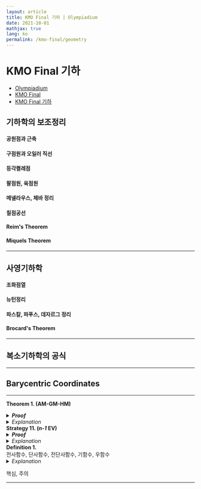```yaml
---
layout: article
title: KMO Final 기하 | Olympiadium
date: 2021-10-01
mathjax: true
lang: ko
permalink: /kmo-final/geometry
---
```

# KMO Final 기하

<ul class="breadcrumb">
	<li><a href="{{ site.baseurl }}/">Olympiadium</a></li> 
	<li><a href="{{ site.baseurl }}/kmo-final">KMO Final </a></li> 
	<li><a href="{{ site.baseurl }}/kmo-final/geometry">KMO Final 기하</a></li>
</ul>

## 기하학의 보조정리

#### 공원점과 근축

#### 구점원과 오일러 직선

#### 등각켤레점

#### 팔점원, 육점원

#### 메넬라우스, 체바 정리

#### 칠점공선

#### Reim's Theorem

#### Miquels Theorem

-----
## 사영기하학

#### 조화점열

#### 뉴턴정리

#### 파스칼, 파푸스, 데자르그 정리

#### Brocard's Theorem

-----
## 복소기하학의 공식

-----
## Barycentric Coordinates


-----
<greenboard><b>Theorem 1. (AM-GM-HM)</b><br> </greenboard>
<blueborder><details>
<summary><b><i>Proof</i></b></summary>
증명
</details></blueborder>
<orangeborder><details>
<summary><i>Explanation</i></summary>
추가설명
</details></orangeborder>
<orangeboard><b>Strategy 11. (<i>n-1</i> EV)</b><br> </orangeboard>
<blueborder><details>
<summary><b><i>Proof</i></b></summary>
증명
</details></blueborder>
<orangeborder><details>
<summary><i>Explanation</i></summary>
추가설명
</details></orangeborder>
<yellowboard><b>Definition 1.</b><br> 전사함수, 단사함수, 전단사함수, 기함수, 우함수</yellowboard>
<orangeborder><details>
<summary><i>Explanation</i></summary>
추가설명
</details></orangeborder>

<redborder> 핵심, 주의 </redborder>

-----

